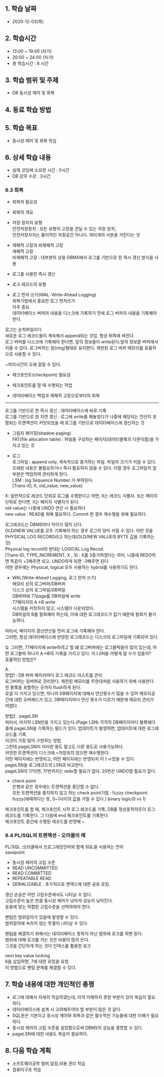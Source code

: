## 1. 학습 날짜
+ 2020-12-03(목)

## 2. 학습시간
+ 13:00 ~ 19:00 (자가)   
+ 20:00 ~ 24:00 (자가)
+ 총 학습시간 : 8 시간

## 3. 학습 범위 및 주제
+ DB 동시성 제어 및 회복

## 4. 동료 학습 방법

## 5. 학습 목표
+ 동시성 제어 및 회복 학습


## 6. 상세 학습 내용
+ 실제 코딩에 소요한 시간 : 0시간    
+ DB 강의 수강 : 3시간    

### 9.3 회복   
   
- 회복의 필요성   
- 회복의 개요   
   
   
- 저장 장치의 유형   
안전저장장치 : 모든 유형의 고장을 견딜 수 있는 저장 장치,   
안전저장자치는 물리적인 저장공간 아니다. 여러개의 사본을 가진다는 것   
   
- 재해적 고장과 비재해적 고장   
재해적 고장   
비재해적 고장 : 대부분의 상용 DBMS에서 로그를 기반으로 한 즉시 갱신 방식을 사용   
   
- 로그를 사용한 즉시 갱신   
   

- 로크 레코드의 유형   
   
- 로그 먼저 쓰기(WAL: Write-Ahead Logging)   
회복기법에서 중요한 로그 먼저쓰기   
아주 중요.   
데이터베이스 버퍼의 내용을 디스크에 기록하기 전에 로그 버퍼의 내용을 기록해야 한다.   
   
로그는 순차파일이다   
새로운 로그 레코드들이 계속해서 append되는 것임. 항상 뒤쪽에 써진다.   
로그 버퍼를 디스크에 기록해야 한다면, 앞의 정보들이 write된다.앞의 정보륻 버퍼에서 지울 수 있다. 로그버퍼는 링(ring)형태로 유지한다. 제한된 로그 버퍼 메모리를 효율적으로 사용할 수 있다.   
 
~처리시간이 오래 걸릴 수 있다.    
- 체크포인트(checkpoint) 필요성   
   
- 체크포인트를 할 때 수행되는 작업   
   
- 데이터베이스 백업과 재해적 고장으로부터의 회복   
   
--------------------------------------------------------------------   
   
로그를 기반으로 한 즉시 갱신 : 데이터베이스에 바로 기록   
로그를 기반으로 한 지연 갱신 : 로그에 write를 해놓았다가 나중에 해당되는 연산이 포함되는 트랜잭션이 커밋되었을 때 로그를 기반으로 데이터베이스에 갱신하는 것   
   
- 그림자 페이징(shadow paging)   
FAT(file allocation table) : 파일을 구성하는 페이지(데이터블록의 다른이름)을 가지고 있는 것   
 
   
- 로그   
로그파일 : append only, 계속적으로 증가하는 파일. 파일의 크기가 커질 수 있다. 오래된 내용은 불필요하거나 즉시 필요하지 않을 수 있다. 이럴 경우 로그파일의 앞부분은 백업하여 관리하게 된다.   
LSM : log Sequence Number 가 부여된다.   
[Trans-ID, X, old_value, new_value]   
   
X: 일반적으로 레코드 단위로 로그를 수행한다고 하면,  X는 레코드 식별자. 또는 페이지 단위로 한다면, X는 페이지 식별자가 된다.   
old value는 나중에 UNDO 연산 시 필요하다   
new value : READ를 위해 필요하다. Commit 한 경우 재수행을 위해 필요하다.   
   
로그레코드는 DBMS마다 차이가 많이 난다.   
OLD/NEW VALUE를 모두 기록해야 하는 경우 로그의 양이 커질 수 있다. 이런 것을 PHYSICAL LOG RECORD라고 하는데(OLD/NEW VALUE의 BYTE 값을 기록하는 것)   
Physical log record의 반대는 LOGICAL Log Recod.    
[Trans-ID, TYPE_INCREMENT, X , 3] : X를 3증가하였다는 의미.  나중에 REDO하면 똑같이 +3해주면 되고, UNDO하게 되면 -3해주면 된다.   
어떤 경우에는 Physical, logical 모두 사용하는 hybrid를 사용하기도 한다.   
   
- WAL(Write-Ahead Logging, 로그 먼저 쓰기)   
메모리 상의 로그버퍼/DB버퍼   
디스크 상의 로그파일/DB파일   
DB버퍼에 77page를 DB파일에 write   
77페이지의 A->B write   
시스템을 커밋하지 않고, 시스템이 다운되었다.   
DB파일의 B를 철회해야 하는데, 이에 대한 로그레코드가 없기 때문에 철회가 불가능하다.   
   
따라서, 페이지의 갱신연산을 먼저 로그에 기록해야 한다.   
그러면, 항상 데이터베이스에 반영된 로그레코드는 디스크의 로그파일에 기록되어 있다.   
   
Q. 그러면, 77페이지에 write하려고 할 떄 로그버퍼에는 로그블락들이 많이 있는데, 어떤 로그블락 하나가 A->B의 기록을 가지고 있다. 이 LSN을 어떻게 알 수가 있을까?   
효율적인 방법은?   
   
A.    
방법1 : DB 버퍼 페이지마다 로그 레코드 리스트를 관리   
로그버퍼는 링버퍼로 관리한다. 제한된 메모리를 무한대처럼 사용하기 위해 사용한다.   
한 블록을 포함하는 곳까지 flush하게 된다.   
로글 다 가지고 있으면, 하나의 DB페이지에 대해서 연산횟수가 많을 수 있어 메모리공간에 대한 오버헤드가 있고, DB페이지마다 연산 횟수가 다르기 때문에 메모리 관리가 어렵다   
   
방법2 : pageLSN   
따라서, 마지막 LSN만을 가지고 있는다.(Page LSN) 각각의 DB페이지마다 블록헤더 중에 pageLSN을 기록하는 필드가 있다. 업데이트가 발생하면, 업데이트에 대한 로그레코드를 기록.    
이것이 가장 많이 구현하는 방법   
그런데 pageLSN이 이러한 용도 말고도 다른 용도로 사용가능하다.   
커밋한 트랜잭션이 디스크에 =저장되지 않으면 재수행한다.   
어떤 페이지에는 반영되고, 어떤 페이지에는 반영되지 이ㅏㄶ았을 수 있다.   
pageLSN을 로그레코드의 LSN과 비교한다.   
pageLSN이 17라면, 17번까지는 redo할 필요가 없다. 20번은 UNDO할 필요가 없다.   
   
- check point   
은행과 같은 경우에는 트랜잭션을 중단할 수 없다.   
모든 트랜잭션을 중지하지 않고 하는 check point기법 : fuzzy checkpoint.    
fuzzy(애매하다는 뜻, 0~1사이의 값을 가질 수 있다.)  binary logic(0 vs 1)   
   
체크포인트를 할 때, 체크포인트 시작 로그 레코드를 기록. DB를 정상동작하듯이 로그레코드를 기록한다. 그 다음에 end 체크포인트를 기록한다.   
체크포인트 중간에 수행된 레코드를 반영해 ~   
   
### 9.4 PL/SQL의 트랜잭션 - 오라클의 예   
PL/SQL :오라클에서 프로그래밍언어와 함께 SQL을 사용하는 언어   
savepoint   
   
- 동시성 제어의 고립 수준   
- READ UNCOMMITTED   
- READ COMMITTED   
- REPEATABLE READ   
- SERIALIZABLE : 추가적으로 엔덱스에 대한 공유 로킹.   
   
갱신 손실은 어떤 고립수준에서도 나타날 수 없다.   
고립수준이 높은 만큼 동시성 제어가 낮아져 성능이 낮아진다.   
응용에 맞는 적합한 고립수준을 선택하여야 한다.   
   
   
팬텀은 범위질의가 있을때 발생할 수 있다.   
범위질의에 속하지 않는 투플이 나타날 수 있다.   
   
팬텀을 해결하기 위해서는 데이터베이스 항목이 아닌 범위에 로크를 하면 된다.   
범위에 대해 로크를 거는 것은 비용이 많이 든다.   
그것을 간단하게 하는 것이 인덱스를 활용한 로크   
   
next key value locking    
6을 삽입하면, 7에 대한 로킹을 요청   
이 방법으로 팬텀 문제를 해결할 수 있다.   
    

## 7. 학습 내용에 대한 개인적인 총평
+ 로그에 대해서 자세히 학습하였는데, 아직 이해하지 못한 부분이 있어 복습이 필요하다.
+ 데이터베이스에 설계 시 고려해주어야 할 부분이 많은 것 같다.
+ SQL문은 기본이고 동시성 제어와 회복과 같은 필수적인 기능들에 대한 이해가 필요하다.
+ 동시성 제어의 고립 수준을 설정함으로써 DBMS의 성능을 결정할 수 있다.
+ pageLSN에 대한 내용도 복습이 필요하다.


## 8. 다음 학습 계획
+ 소프트웨어공학 범위,일정,비용 관리 학습
+ 컴퓨터구조 학습